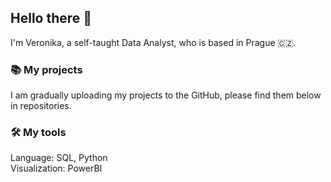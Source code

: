 ## Hello there 👋

I'm Veronika, a self-taught Data Analyst, who is based in Prague :czech_republic:.  


### 📚 My projects  
 
I am gradually uploading my projects to the GitHub, please find them below in repositories.

### 🛠️ My tools  
 
Language: SQL, Python\
Visualization: PowerBI

<!--
**VeronikaKudry/VeronikaKudry** is a ✨ _special_ ✨ repository because its `README.md` (this file) appears on your GitHub profile.

Here are some ideas to get you started:

- 🔭 I’m currently working on ...
- 🌱 I’m currently learning ...
- 👯 I’m looking to collaborate on ...
- 🤔 I’m looking for help with ...
- 💬 Ask me about ...
- 📫 How to reach me: ...
- 😄 Pronouns: ...
- ⚡ Fun fact: ...
-->
